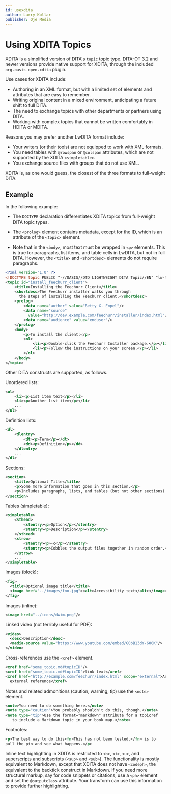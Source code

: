 ```yaml
---
id: usexdita
author: Larry Kollar
publisher: Oje Media
---
```


# Using XDITA Topics

XDITA is a simplified version of DITA's `topic` topic type.
DITA-OT 3.2 and newer versions provide native support for XDITA,
through the included `org.oasis-open.xdita` plugin.

Use cases for XDITA include:

* Authoring in an XML format, but with a limited set of elements and attributes
  that are easy to remember.
* Writing original content in a mixed environment,
  anticipating a future shift to full DITA.
* The need to exchange topics with other departments or partners using DITA.
* Working with complex topics that cannot be written comfortably in HDITA or MDITA.

Reasons you may prefer another LwDITA format include:

* Your writers (or their tools) are not equipped to work with XML formats.
* You need tables with `@rowspan` or `@colspan` attributes,
  which are not supported by the XDITA `<simpletable>`.
* You exchange source files with groups that do not use XML.

XDITA is, as one would guess, the closest of the three formats to full-weight DITA.

## Example

In the following example:

* The `DOCTYPE` declaration differentiates XDITA topics
  from full-weight DITA topic types.

* The `<prolog>` element contains metadata, except for the ID,
  which is an attribute of the `<topic>` element.

* Note that in the `<body>`, most text must be wrapped in `<p>` elements.
  This is true for paragraphs, list items, and table cells in LwDITA,
  but not in full DITA.
  However, the `<title>` and `<shortdesc>` elements do not require paragraphs.

```xml
<?xml version="1.0" ?>
<!DOCTYPE topic PUBLIC "-//OASIS//DTD LIGHTWEIGHT DITA Topic//EN" "lw-topic.dtd">
<topic id="install_feechurr_client">
    <title>Installing the Feechurr Client</title>
    <shortdesc>The Feechurr installer walks you through
      the steps of installing the Feechurr client.</shortdesc>
    <prolog>
        <data name="author" value="Betty X. Empel"/>
        <data name="source"
          value="http://dev.example.com/feechurr/installer/index.html"/>
        <data name="audience" value="enduser"/>
    </prolog>
    <body>
        <p>To install the client:</p>
        <ol>
            <li><p>Double-click the Feechurr Installer package.</p></li>
            <li><p>Follow the instructions on your screen.</p></li>
        </ol>
    </body>
</topic>
```

Other DITA constructs are supported, as follows.

Unordered lists:

```xml
<ul>
    <li><p>List item text</p></li>
    <li><p>Another list item</p></li>
    ...
</ul>
```

Definition lists:

```xml
<dl>
    <dlentry>
        <dt><p>Term</p></dt>
        <dd><p>Definition</p></dd>
    </dlentry>
    ...
</dl>
```

Sections:

```xml
<section>
    <title>Optional Title</title>
    <p>Some more information that goes in this section.</p>
    <p>Includes paragraphs, lists, and tables (but not other sections).</p>
</section>
```

Tables (simpletable):

```xml
<simpletable>
    <sthead>
        <stentry><p>Option</p></stentry>
        <stentry><p>Description</p></stentry>
    </sthead>
    <strow>
        <stentry><p>-c</p></stentry>
        <stentry><p>Cobbles the output files together in random order.</p></stentry>
    </strow>
    ...
</simpletable>
```

Images (block):

```xml
<fig>
  <title>Optional image title</title>
  <image href="../images/foo.jpg"><alt>Accessibility text</alt></image>
</fig>
```

Images (inline):

```xml
<image href="../icons/dwim.png"/>
```

Linked video (not terribly useful for PDF):

```xml
<video>
  <desc>Description</desc>
  <media-source value="https://www.youtube.com/embed/G0bB13dY-600K"/>
</video>
```

Cross-references use the `<xref>` element.

```xml
<xref href="some_topic.md#topicID"/>
<xref href="some_topic.md#topicID">link text</xref>
<xref href="http://example.com/feechurr/index.html" scope="external">An
  external reference</xref>
```

Notes and related admonitions (caution, warning, tip) use the `<note>` element.

```xml
<note>You need to do something here.</note>
<note type="caution">You probably shouldn't do this, though.</note>
<note type="tip">Use the format="markdown" attribute for a topicref
   to include a Markdown topic in your book map.</note>
```

Footnotes:

```xml
<p>The best way to do this<fn>This has not been tested.</fn> is to
pull the pin and see what happens.</p>
```

Inline text highlighting in XDITA is restricted to `<b>`, `<i>`, `<u>`,
and superscripts and subscripts (`<sup>` and `<sub>`).
The functionality is mostly equivalent to Markdown,
except that XDITA does not have `<codeph>`,
the equivalent to the backtick construct in Markdown.
If you need more structural markup, say for code snippets or citations,
use a `<ph>` element and set the `@outputclass` attribute.
Your transform can use this information to provide further highlighting.
